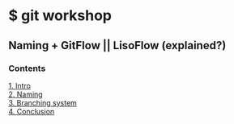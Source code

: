 # $ git workshop
## Naming + GitFlow || LisoFlow (explained?)

### Contents  
[1. Intro](./intro.md)  
[2. Naming](./naming.md)  
[3. Branching system](./branching.md)  
[4. Conclusion](./conclusion.md)  